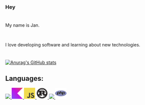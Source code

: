 ### Hey
#

My name is Jan.

<br>

I love developing software and learning about new technologies.

#

[![Anurag's GitHub stats](https://github-readme-stats.vercel.app/api?username=F-Jan&theme=github_dark&count_private=true)](https://github.com/anuraghazra/github-readme-stats)

## Languages:
<p>
  <a href = "https://openjdk.java.net" title = "Java">
    <img src = "https://icons-for-free.com/iconfiles/png/512/java+plain-1324760550763276268.png" width = 7%>
  </a>
  <a href = "https://kotlinlang.org/" title = "Kotlin">
    <img src = "https://raw.githubusercontent.com/github/explore/80688e429a7d4ef2fca1e82350fe8e3517d3494d/topics/kotlin/kotlin.png" width = 7%>
  </a>
  <a href = "https://www.javascript.com" title = "JavaScript">
    <img src = "https://raw.githubusercontent.com/github/explore/80688e429a7d4ef2fca1e82350fe8e3517d3494d/topics/javascript/javascript.png" width = 7%>
  </a>
  <a href = "https://www.rust-lang.org/" title = "Rust">
    <img src = "https://raw.githubusercontent.com/github/explore/80688e429a7d4ef2fca1e82350fe8e3517d3494d/topics/rust/rust.png" width = 7%>
  </a>
  <a href = "https://de.wikipedia.org/wiki/C%2B%2B" title = "C++">
    <img src = "https://raw.githubusercontent.com/isocpp/logos/master/cpp_logo.png" width = 7%>
  </a>
  <a href = "https://php.net" title = "PHP">
    <img src = "https://raw.githubusercontent.com/github/explore/80688e429a7d4ef2fca1e82350fe8e3517d3494d/topics/php/php.png" width = 7%>
  </a>
</p>
